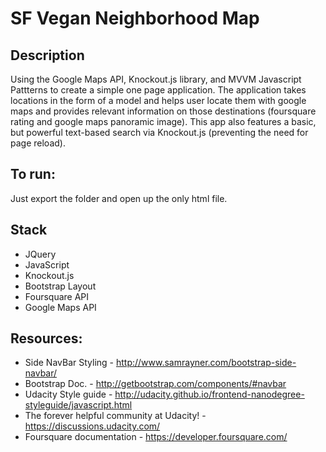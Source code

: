 # SF Vegan Neighborhood Map
## Description
Using the Google Maps API, Knockout.js library, and MVVM Javascript Pattterns to create a simple one page application. 
The application takes locations in the form of a model and helps user locate them with google maps and provides
relevant information on those destinations (foursquare rating and google maps panoramic image). This app also features
a basic, but powerful text-based search via Knockout.js (preventing the need for page reload).

## To run:
Just export the folder and open up the only html file.

## Stack
* JQuery
* JavaScript
* Knockout.js
* Bootstrap Layout
* Foursquare API
* Google Maps API

## Resources:
* Side NavBar Styling - http://www.samrayner.com/bootstrap-side-navbar/
* Bootstrap Doc. - http://getbootstrap.com/components/#navbar
* Udacity Style guide - http://udacity.github.io/frontend-nanodegree-styleguide/javascript.html
* The forever helpful community at Udacity! - https://discussions.udacity.com/
* Foursquare documentation - https://developer.foursquare.com/ 
